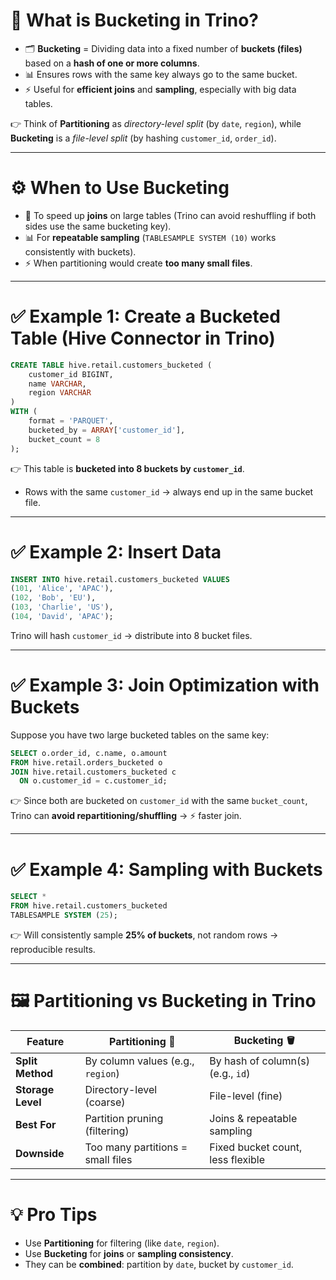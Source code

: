 # 📌 What is Bucketing in Trino?

* 🗂️ **Bucketing** = Dividing data into a fixed number of **buckets (files)** based on a **hash of one or more columns**.
* 📊 Ensures rows with the same key always go to the same bucket.
* ⚡ Useful for **efficient joins** and **sampling**, especially with big data tables.

👉 Think of **Partitioning** as *directory-level split* (by `date`, `region`), while **Bucketing** is a *file-level split* (by hashing `customer_id`, `order_id`).

---

# ⚙️ When to Use Bucketing

* 🔗 To speed up **joins** on large tables (Trino can avoid reshuffling if both sides use the same bucketing key).
* 📊 For **repeatable sampling** (`TABLESAMPLE SYSTEM (10)` works consistently with buckets).
* ⚡ When partitioning would create **too many small files**.

---

# ✅ Example 1: Create a Bucketed Table (Hive Connector in Trino)

```sql
CREATE TABLE hive.retail.customers_bucketed (
    customer_id BIGINT,
    name VARCHAR,
    region VARCHAR
)
WITH (
    format = 'PARQUET',
    bucketed_by = ARRAY['customer_id'],
    bucket_count = 8
);
```

👉 This table is **bucketed into 8 buckets by `customer_id`**.

* Rows with the same `customer_id` → always end up in the same bucket file.

---

# ✅ Example 2: Insert Data

```sql
INSERT INTO hive.retail.customers_bucketed VALUES
(101, 'Alice', 'APAC'),
(102, 'Bob', 'EU'),
(103, 'Charlie', 'US'),
(104, 'David', 'APAC');
```

Trino will hash `customer_id` → distribute into 8 bucket files.

---

# ✅ Example 3: Join Optimization with Buckets

Suppose you have two large bucketed tables on the same key:

```sql
SELECT o.order_id, c.name, o.amount
FROM hive.retail.orders_bucketed o
JOIN hive.retail.customers_bucketed c
  ON o.customer_id = c.customer_id;
```

👉 Since both are bucketed on `customer_id` with the same `bucket_count`,
Trino can **avoid repartitioning/shuffling** → ⚡ faster join.

---

# ✅ Example 4: Sampling with Buckets

```sql
SELECT * 
FROM hive.retail.customers_bucketed
TABLESAMPLE SYSTEM (25);
```

👉 Will consistently sample **25% of buckets**, not random rows → reproducible results.

---

# 🖼️ Partitioning vs Bucketing in Trino

| Feature           | Partitioning 📂                   | Bucketing 🪣                      |
| ----------------- | --------------------------------- | --------------------------------- |
| **Split Method**  | By column values (e.g., `region`) | By hash of column(s) (e.g., `id`) |
| **Storage Level** | Directory-level (coarse)          | File-level (fine)                 |
| **Best For**      | Partition pruning (filtering)     | Joins & repeatable sampling       |
| **Downside**      | Too many partitions = small files | Fixed bucket count, less flexible |

---

# 💡 Pro Tips

* Use **Partitioning** for filtering (like `date`, `region`).
* Use **Bucketing** for **joins** or **sampling consistency**.
* They can be **combined**: partition by `date`, bucket by `customer_id`.
